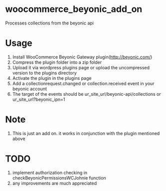 # woocommerce_beyonic_add_on
   Processes collections from the beyonic api
# Usage
1. Install WooCommerce Beyonic Gateway plugin(http://beyonic.com/)
2. Compress the plugin folder into a zip folder
3. Upload it via wordpress plugins page or upload the uncompressed version to the plugins directory
4. Activate the plugin in the plugins page
5. Add a collectionrequest.changed or collection.received event in your beyonic account
6. The target of the events should be ur_site_url/beyonic-api/collections or ur_site_url?beyonic_ipn=1

# Note
1. This is just an add on. it works in conjunction with the plugin mentioned above

# TODO
1. implement authorization checking in checkBeyonicPermissionsWCJohnie function
2. any improvements are much appreciated


